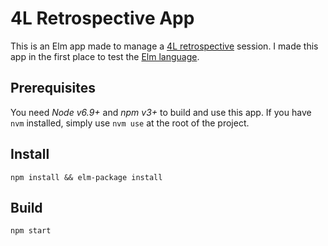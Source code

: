 # 4L Retrospective App
This is an Elm app made to manage a [4L retrospective](http://retrospectivewiki.org/index.php?title=Four_L%27s_Retrospective) session. I made this app in the first place to test the [Elm language](http://elm-lang.org/).

## Prerequisites
You need *Node v6.9+* and *npm v3+* to build and use this app. If you have `nvm` installed, simply use `nvm use` at the root of the project.

## Install
```
npm install && elm-package install
```

## Build
```
npm start
```
